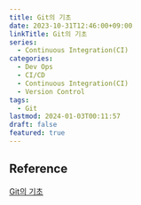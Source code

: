 ```yaml
---
title: Git의 기초
date: 2023-10-31T12:46:00+09:00
linkTitle: Git의 기초
series:
  - Continuous Integration(CI)
categories:
  - Dev Ops
  - CI/CD
  - Continuous Integration(CI)
  - Version Control
tags:
  - Git
lastmod: 2024-01-03T00:11:57
draft: false
featured: true
---
```


## Reference

[Git의 기초](https://git-scm.com/book/ko/v2/Git%EC%9D%98-%EA%B8%B0%EC%B4%88-Git-%EC%A0%80%EC%9E%A5%EC%86%8C-%EB%A7%8C%EB%93%A4%EA%B8%B0)
